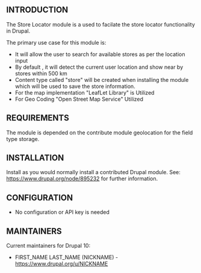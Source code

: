 ## INTRODUCTION

The Store Locator module is a used to facilate the store locator functionality in Drupal.

The primary use case for this module is:

- It will allow the user to search for available stores as per the location input
- By default , it will detect the current user location and show near by stores within 500 km 
- Content type called "store" will be created when installing the module which will be used to save the store information.
- For the map implementation "LeafLet Library" is Utilized
- For Geo Coding "Open Street Map Service" Utilized


## REQUIREMENTS

The module is depended on the contribute module geolocation for the field type storage. 

## INSTALLATION

Install as you would normally install a contributed Drupal module.
See: https://www.drupal.org/node/895232 for further information.

## CONFIGURATION
- No configuration or API key is needed 

## MAINTAINERS

Current maintainers for Drupal 10:

- FIRST_NAME LAST_NAME (NICKNAME) - https://www.drupal.org/u/NICKNAME

